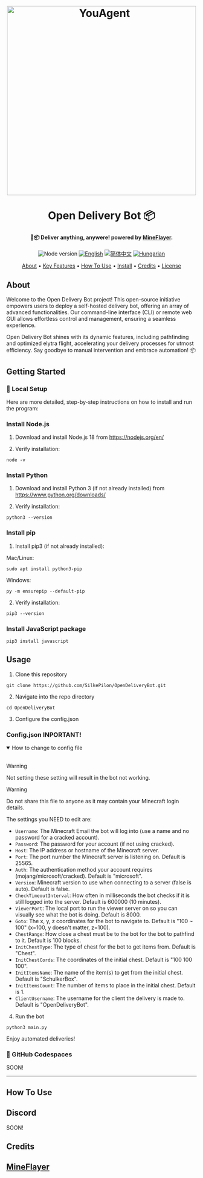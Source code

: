 
<h1 align="center">
  <br>
  <a href="https://github.com/SilkePilon/OpenDeliveryBot/"><img src="https://github.com/SilkePilon/OpenDeliveryBot/blob/main/logo.png?raw=true" alt="YouAgent" width="500"></a>
  <br>
  <br>
  Open Delivery Bot 📦
  <br>
</h1>

<h4 align="center">🤖📦 Deliver anything, anywere! powered by <a href="https://github.com/PrismarineJS/mineflayer" target="_blank">MineFlayer</a>.</h4>

<p align="center">
    <img alt="Node version" src="https://img.shields.io/static/v1?label=node&message=%20%3E=16.0.0&logo=node.js&color=2334D058" />
      <a href="https://github.com/reworkd/AgentGPT/blob/master/README.md"><img src="https://img.shields.io/badge/lang-English-blue.svg" alt="English"></a>
  <a href="https://github.com/reworkd/AgentGPT/blob/master/docs/README.zh-HANS.md"><img src="https://img.shields.io/badge/lang-简体中文-red.svg" alt="简体中文"></a>
  <a href="https://github.com/reworkd/AgentGPT/blob/master/docs/README.hu-Cs4K1Sr4C.md"><img src="https://img.shields.io/badge/lang-Hungarian-red.svg" alt="Hungarian"></a>
</p>

<p align="center">
  <a href="#about">About</a> •
  <a href="#key-features">Key Features</a> •
  <a href="#how-to-use">How To Use</a> •
  <a href="#how-to-install">Install</a> •
  <a href="#credits">Credits</a> •
  <a href="#license">License</a>
</p>

<!-- ![screenshot](https://raw.githubusercontent.com/SilkePilon/youdotcom/main/assets/images/YouDotCom.jpg) -->

## About
Welcome to the Open Delivery Bot project! This open-source initiative empowers users to deploy a self-hosted delivery bot, offering an array of advanced functionalities. Our command-line interface (CLI) or remote web GUI allows effortless control and management, ensuring a seamless experience.

Open Delivery Bot shines with its dynamic features, including pathfinding and optimized elytra flight, accelerating your delivery processes for utmost efficiency. Say goodbye to manual intervention and embrace automation! 📦


## Getting Started

### 🐍 Local Setup

Here are more detailed, step-by-step instructions on how to install and run the program:

### Install Node.js

1. Download and install Node.js 18 from https://nodejs.org/en/

2. Verify installation:

```
node -v
```

### Install Python 

1. Download and install Python 3 (if not already installed) from https://www.python.org/downloads/

2. Verify installation: 

```
python3 --version
```

### Install pip

1. Install pip3 (if not already installed):

Mac/Linux:
```
sudo apt install python3-pip
```

Windows:
```
py -m ensurepip --default-pip
```

2. Verify installation:

```
pip3 --version
```

### Install JavaScript package

```
pip3 install javascript
```

## Usage

1. Clone this repository

```
git clone https://github.com/SilkePilon/OpenDeliveryBot.git
```

2. Navigate into the repo directory

```
cd OpenDeliveryBot
```

3. Configure the config.json

### Config.json INPORTANT!


<details open>
<summary>How to change to config file</summary>
<br>

> [!WARNING]  
> Not setting these setting will result in the bot not working.

> [!WARNING]  
> Do not share this file to anyone as it may contain your Minecraft login details.

The settings you NEED to edit are:

  * `Username`: The Minecraft Email the bot will log into (use a name and no password for a cracked account).
  * `Password`: The password for your account (if not using cracked).
  * `Host`: The IP address or hostname of the Minecraft server.
  * `Port`: The port number the Minecraft server is listening on. Default is 25565.
  * `Auth`: The authentication method your account requires (mojang/microsoft/cracked). Default is "microsoft".
  * `Version`: Minecraft version to use when connecting to a server (false is auto). Default is false.
  * `CheckTimeoutInterval`: How often in milliseconds the bot checks if it is still logged into the server. Default is 600000 (10 minutes).
  * `ViewerPort`: The local port to run the viewer server on so you can visually see what the bot is doing. Default is 8000.
  * `Goto`: The x, y, z coordinates for the bot to navigate to. Default is "100 ~ 100" (x=100, y doesn't matter, z=100).
  * `ChestRange`: How close a chest must be to the bot for the bot to pathfind to it. Default is 100 blocks.
  * `InitChestType`: The type of chest for the bot to get items from. Default is "Chest".
  * `InitChestCords`: The coordinates of the initial chest. Default is "100 100 100".
  * `InitItemsName`: The name of the item(s) to get from the initial chest. Default is "SchulkerBox".
  * `InitItemsCount`: The number of items to place in the initial chest. Default is 1.
  * `ClientUsername`: The username for the client the delivery is made to. Default is "OpenDeliveryBot".

</details>


4. Run the bot

```
python3 main.py
```

Enjoy automated deliveries!



### 🚀 GitHub Codespaces

SOON!

---

## How To Use






## Discord
SOON!


## Credits
<a href="https://github.com/PrismarineJS/mineflayer" target="_blank">MineFlayer</a>
---

